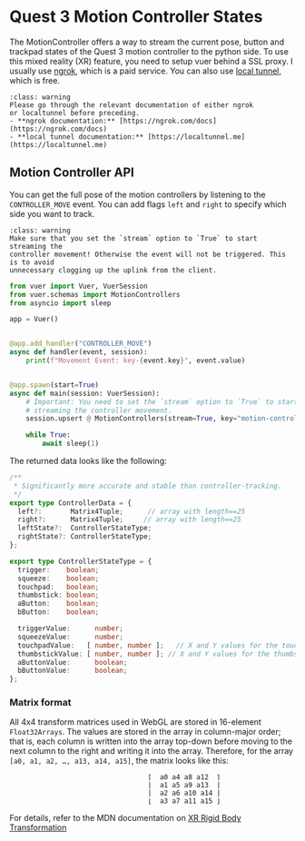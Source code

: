 
# Quest 3 Motion Controller States

The MotionController offers a way to stream the current pose,
button and trackpad states of the Quest 3 motion controller to
the python side.  To use this mixed reality (XR) feature, you
need to setup vuer behind a SSL proxy. I usually use
[ngrok](https://ngrok.com/), which is a paid service. You can also
use [local tunnel](https://localtunnel.me/), which is free.

```{admonition} Warning
:class: warning
Please go through the relevant documentation of either ngrok
or localtunnel before preceding.
- **ngrok documentation:** [https://ngrok.com/docs](https://ngrok.com/docs)
- **local tunnel documentation:** [https://localtunnel.me](https://localtunnel.me)
```

## Motion Controller API

You can get the full pose of the motion controllers by listening to the `CONTROLLER_MOVE` event.
You can add flags `left` and `right` to specify which side you want to track.


```{admonition} Warning
:class: warning
Make sure that you set the `stream` option to `True` to start streaming the 
controller movement! Otherwise the event will not be triggered. This is to avoid
unnecessary clogging up the uplink from the client.
```

```python
from vuer import Vuer, VuerSession
from vuer.schemas import MotionControllers
from asyncio import sleep

app = Vuer()


@app.add_handler("CONTROLLER_MOVE")
async def handler(event, session):
    print(f"Movement Event: key-{event.key}", event.value)


@app.spawn(start=True)
async def main(session: VuerSession):
    # Important: You need to set the `stream` option to `True` to start
    # streaming the controller movement.
    session.upsert @ MotionControllers(stream=True, key="motion-controller")

    while True:
        await sleep(1)
```


The returned data looks like the following:

```typescript
/**
 * Significantly more accurate and stable than controller-tracking.
 */
export type ControllerData = {
  left?:       Matrix4Tuple;      // array with length==25
  right?:      Matrix4Tuple;     // array with length==25
  leftState?:  ControllerStateType;
  rightState?: ControllerStateType;
};

export type ControllerStateType = {
  trigger:    boolean;
  squeeze:    boolean;
  touchpad:   boolean;
  thumbstick: boolean;
  aButton:    boolean;
  bButton:    boolean;

  triggerValue:      number;
  squeezeValue:      number;
  touchpadValue:   [ number, number ];   // X and Y values for the touchpad
  thumbstickValue: [ number, number ]; // X and Y values for the thumbstick
  aButtonValue:      boolean;
  bButtonValue:      boolean;
};
```

### Matrix format

All 4x4 transform matrices used in WebGL are stored in 16-element `Float32Arrays`.
The values are stored in the array in column-major order; that is, each column is
written into the array top-down before moving to the next column to the right and
writing it into the array. Therefore, for the array `[a0, a1, a2, …, a13, a14, a15]`, 
the matrix looks like this:

```
                                  ⌈  a0 a4 a8 a12  ⌉
                                  |  a1 a5 a9 a13  |
                                  |  a2 a6 a10 a14 |
                                  ⌊  a3 a7 a11 a15 ⌋
```

For details, refer to the MDN documentation on [XR Rigid Body Transformation](https://developer.mozilla.org/en-US/docs/Web/API/XRRigidTransform/matrix)

